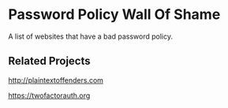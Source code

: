 # Password Policy Wall Of Shame
A list of websites that have a bad password policy.

## Related Projects

http://plaintextoffenders.com

https://twofactorauth.org
